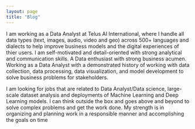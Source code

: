 ```yaml
---
layout: page
title: "Blog"
---
```


I am working as a Data Analyst at Telus AI International, where I handle all data types (text, images, audio, video and geo) across 500+ languages and dialects  to help improve business models and the digital experiences of thier users.
I am self-motivated and detail-oriented with strong analytical and communication skills. A Data enthusiast with strong business acumen. 
Working as a Data Analyst with a demonstrated history of working with data collection, data processing, data visualization, and model development to solve business problems for stakeholders.

I am looking for jobs that are related to Data Analyst/Data science, large-scale dataset analysis and deployments of Machine Learning and Deep Learning models. 
I can think outside the box and goes above and beyond to solve complex problems and get the work done. 
My strength is in organizing and planning work in a responsible manner and accomplishing the goals on time
